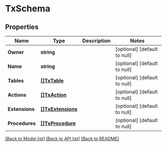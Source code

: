 # TxSchema

## Properties
Name | Type | Description | Notes
------------ | ------------- | ------------- | -------------
**Owner** | **string** |  | [optional] [default to null]
**Name** | **string** |  | [optional] [default to null]
**Tables** | [**[]TxTable**](txTable.md) |  | [optional] [default to null]
**Actions** | [**[]TxAction**](txAction.md) |  | [optional] [default to null]
**Extensions** | [**[]TxExtensions**](txExtensions.md) |  | [optional] [default to null]
**Procedures** | [**[]TxProcedure**](txProcedure.md) |  | [optional] [default to null]

[[Back to Model list]](../README.md#documentation-for-models) [[Back to API list]](../README.md#documentation-for-api-endpoints) [[Back to README]](../README.md)

